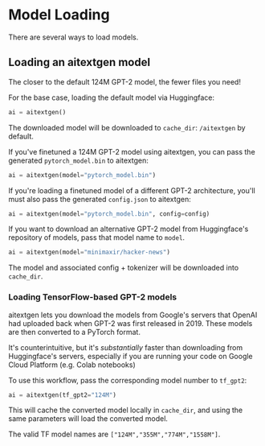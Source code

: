 # Model Loading

There are several ways to load models.

## Loading an aitextgen model

The closer to the default 124M GPT-2 model, the fewer files you need!

For the base case, loading the default model via Huggingface:

```python
ai = aitextgen()
```

The downloaded model will be downloaded to `cache_dir`: `/aitextgen` by default.

If you've finetuned a 124M GPT-2 model using aitextgen, you can pass the generated `pytorch_model.bin` to aitextgen:

```python
ai = aitextgen(model="pytorch_model.bin")
```

If you're loading a finetuned model of a different GPT-2 architecture, you'll must also pass the generated `config.json` to aitextgen:

```python
ai = aitextgen(model="pytorch_model.bin", config=config)
```

If you want to download an alternative GPT-2 model from Huggingface's repository of models, pass that model name to `model`.

```python
ai = aitextgen(model="minimaxir/hacker-news")
```

The model and associated config + tokenizer will be downloaded into `cache_dir`.

### Loading TensorFlow-based GPT-2 models

aitextgen lets you download the models from Google's servers that OpenAI had uploaded back when GPT-2 was first released in 2019. These models are then converted to a PyTorch format.

It's counterintuitive, but it's _substantially_ faster than downloading from Huggingface's servers, especially if you are running your code on Google Cloud Platform (e.g. Colab notebooks)

To use this workflow, pass the corresponding model number to `tf_gpt2`:

```python
ai = aitextgen(tf_gpt2="124M")
```

This will cache the converted model locally in `cache_dir`, and using the same parameters will load the converted model.

The valid TF model names are `["124M","355M","774M","1558M"]`.
